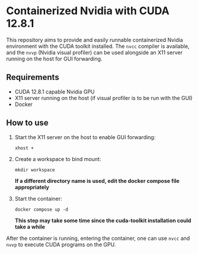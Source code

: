 # Containerized Nvidia with CUDA 12.8.1

This repository aims to provide and easily runnable containerized Nvidia environment with the CUDA toolkit installed. The `nvcc` compiler is available, and the `nvvp` (Nvidia visual profiler) can be used alongside an X11 server running on the host for GUI forwarding.

## Requirements

- CUDA 12.8.1 capable Nvidia GPU
- X11 server running on the host (if visual profiler is to be run with the GUI)
- Docker

## How to use

1. Start the X11 server on the host to enable GUI forwarding:
  
    ```
    xhost +
    ```

2. Create a workspace to bind mount:

    ```
    mkdir workspace
    ```

    **If a different directory name is used, edit the docker compose file appropriately**

3. Start the container:

    ```
    docker compose up -d
    ```

    **This step may take some time since the cuda-toolkit installation could take a while**

After the container is running, entering the container, one can use `nvcc` and `nvvp` to execute CUDA programs on the GPU.
